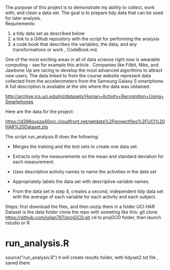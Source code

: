 The purpose of this project is to demonstrate my ability to collect, work with, and clean a data set. 
The goal is to prepare tidy data that can be used for later analysis.  
Requirements:
 1) a tidy data set as described below
 2) a link to a Github repository with the script for performing the analysis
 3) a code book that describes the variables, the data, and any transformations or work , CodeBook.md. 

One of the most exciting areas in all of data science right now is wearable computing - see for example this article . Companies like Fitbit, Nike, and Jawbone Up are racing to develop the most advanced algorithms to attract new users. The data linked to from the course website represent data collected from the accelerometers from the Samsung Galaxy S smartphone. A full description is available at the site where the data was obtained:

http://archive.ics.uci.edu/ml/datasets/Human+Activity+Recognition+Using+Smartphones

Here are the data for the project:

https://d396qusza40orc.cloudfront.net/getdata%2Fprojectfiles%2FUCI%20HAR%20Dataset.zip

The script run_analysis.R does the following: 

 *   Merges the training and the test sets to create one data set.
 *   Extracts only the measurements on the mean and standard deviation for each measurement. 
 *   Uses descriptive activity names to name the activities in the data set
 *   Appropriately labels the data set with descriptive variable names. 

 *   From the data set in step 4, creates a second, independent tidy data set with the average of each variable for each activity and each subject.

Steps:
first download the files, and then unzip them in a folder
 UCI HAR Dataset is the data folder
clone the repo with someting like this:
git clone https://github.com/iulian787/projGCD.git
cd to projGCD folder, then launch rstudio or R
# run_analysis.R
source("run_analysis.R")
it will create results folder, with tidyset2.txt file , saved there 


